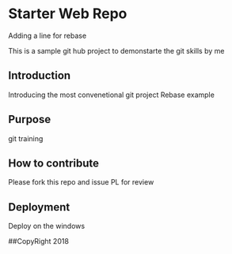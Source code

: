 # Starter Web Repo
Adding a  line for rebase

This is a sample git hub project to demonstarte the git skills by me
## Introduction
Introducing the most convenetional git project
Rebase example

## Purpose
git training

## How to contribute
Please fork this repo and issue PL for review

## Deployment
Deploy on the windows

##CopyRight
2018